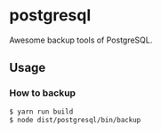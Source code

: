 # postgresql

Awesome backup tools of PostgreSQL.

## Usage

### How to backup

```bash
$ yarn run build
$ node dist/postgresql/bin/backup
```
